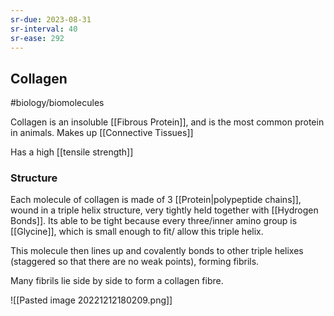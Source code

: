 ```yaml
---
sr-due: 2023-08-31
sr-interval: 40
sr-ease: 292
---
```

## Collagen
#biology/biomolecules 

Collagen is an insoluble [[Fibrous Protein]], and is the most common protein in animals. Makes up [[Connective Tissues]]

Has a high [[tensile strength]]
### Structure 
Each molecule of collagen is made of 3 [[Protein|polypeptide chains]], wound in a triple helix structure, very tightly held together with [[Hydrogen Bonds]].
Its able to be tight because every three/inner amino group is [[Glycine]], which is small enough to fit/ allow this triple helix.

This molecule then lines up and covalently bonds to other triple helixes (staggered so that there are no weak points), forming fibrils.

Many fibrils lie side by side to form a collagen fibre.

![[Pasted image 20221212180209.png]]